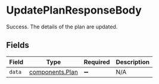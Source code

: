 # UpdatePlanResponseBody

Success. The details of the plan are updated.


## Fields

| Field                                              | Type                                               | Required                                           | Description                                        |
| -------------------------------------------------- | -------------------------------------------------- | -------------------------------------------------- | -------------------------------------------------- |
| `data`                                             | [components.Plan](../../models/components/plan.md) | :heavy_minus_sign:                                 | N/A                                                |